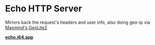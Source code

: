 # Echo HTTP Server

Mirrors back the request's headers and user info, also doing geo-ip
via [Maxmind's GeoLite2](https://dev.maxmind.com/geoip/geoip2/geolite2/).

**[echo.i64.app](https://echo.i64.app)**
